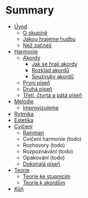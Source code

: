 # Summary

* [Úvod](README.md)
  * [O skupině](uvod/o-skupine.md)
  * [Jakou hrajeme hudbu](uvod/nase-hudba.md)
  * [Než začneš](uvod/nez-zacnes.md)
* [Harmonie](harmonie/uvod-do-harmonie.md)
  * [Akordy](harmonie/akordy/akordy.md)
    * [Jak se hrají akordy](harmonie/akordy/jak-se-hraji-akordy.md)
    * [Rozklad akordů](harmonie/akordy/rozklad-akordu.md)
    * [Souzvuky akordů](harmonie/akordy/souzvuky-akordu.md)
  * [První píseň](harmonie/prvni-pisen.md)
  * [Druhá píseň](harmonie/druha-pisen.md)
  * [Třetí, čtvrtá a pátá píseň](harmonie/treti-ctvrta-a-pata-pisen.md)
* [Melodie](melodie/uvod-do-melodie.md)
  * [Improvizujeme](melodie/improvizované-melodie.md)
* [Rytmika](rytmika/uvod-do-rytmiky.md)
* [Estetika](estetika.md)
* [Cvičení](cviceni/uvod-ke-cviceni.md)
  * [Rainman](cviceni/rain-men.md)
  * Cvičení harmonie (todo)
  * Rozhovory (todo)
  * Rozpoznávání (todo)
  * Opakování (todo)
  * [Dokonalá píseň](cviceni/dokonaly-kruh.md)
* [Teorie](teorie.md)
  * [Teorie ke stupnicím](teorie/teorie-ke-stupnicim.md)
  * [Teorie k akordům](teorie/teorie-k-akordum.md)
* [Kůň](kun.md)
